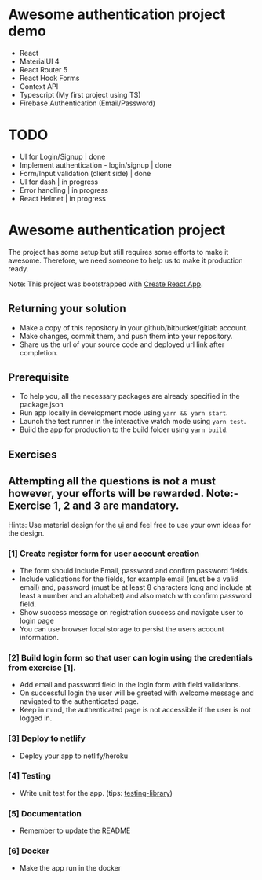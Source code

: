# Awesome authentication project demo

- React
- MaterialUI 4
- React Router 5
- React Hook Forms
- Context API
- Typescript (My first project using TS)
- Firebase Authentication (Email/Password)


# TODO

- UI for Login/Signup | done
- Implement authentication - login/signup | done
- Form/Input validation (client side) | done
- UI for dash | in progress
- Error handling | in progress
- React Helmet | in progress



# Awesome authentication project

The project has some setup but still requires some efforts to make it awesome. Therefore, we need someone to help us to make it production ready.

Note: This project was bootstrapped with [Create React App](https://github.com/facebook/create-react-app).

## Returning your solution

- Make a copy of this repository in your github/bitbucket/gitlab account.
- Make changes, commit them, and push them into your repository.
- Share us the url of your source code and deployed url link after completion.

## Prerequisite

- To help you, all the necessary packages are already specified in the package.json
- Run app locally in development mode using `yarn && yarn start`.
- Launch the test runner in the interactive watch mode using `yarn test`.
- Build the app for production to the build folder using `yarn build`.

## Exercises

## Attempting all the questions is not a must however, your efforts will be rewarded. Note:- Exercise 1, 2 and 3 are mandatory.

Hints: Use material design for the [ui](https://material-ui.com/) and feel free to use your own ideas for the design.

### [1] Create register form for user account creation

- The form should include Email, password and confirm password fields.
- Include validations for the fields, for example email (must be a valid email) and, password (must be at least 8 characters long and include at least a number and an alphabet) and also match with confirm password field.
- Show success message on registration success and navigate user to login page
- You can use browser local storage to persist the users account information.

### [2] Build login form so that user can login using the credentials from exercise [1].

- Add email and password field in the login form with field validations.
- On successful login the user will be greeted with welcome message and navigated to the authenticated page.
- Keep in mind, the authenticated page is not accessible if the user is not logged in.

### [3] Deploy to netlify

- Deploy your app to netlify/heroku

### [4] Testing

- Write unit test for the app. (tips: [testing-library](https://testing-library.com/))

### [5] Documentation

- Remember to update the README

### [6] Docker

- Make the app run in the docker

